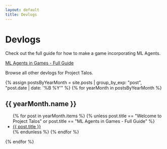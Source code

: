 ```yaml
---
layout: default
title: Devlogs
---
```


# Devlogs

Check out the full guide for how to make a game incorporating ML Agents.

<a href="https://osamahansari.github.io/ProjectTalos/2020/12/16/full-guide/">ML Agents in Games - Full Guide</a>

Browse all other devlogs for Project Talos.

{% assign postsByYearMonth = site.posts | group_by_exp: "post", "post.date | date: '%B %Y'" %}
{% for yearMonth in postsByYearMonth %}
  <h2>{{ yearMonth.name }}</h2>
  <ul>
    {% for post in yearMonth.items %}
	  {% unless post.title == "Welcome to Project Talos" or post.title == "ML Agents in Games - Full Guide" %}
        <li><a href="https://osamahansari.github.io/ProjectTalos{{ post.url }}">{{ post.title }}</a></li>
	  {% endunless %}
    {% endfor %}
  </ul>
{% endfor %}
